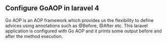 ## Configure GoAOP in laravel 4

Go AOP is an AOP framework which provides us the flexibility to define advices using annotations such as @Before, @After etc. This laravel application is configured with Go AOP and it prints some output before and after the method execution. 
